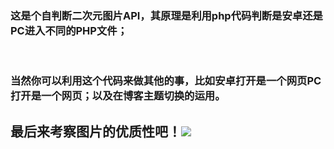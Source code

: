 <h3>这是个自判断二次元图片API，其原理是利用php代码判断是安卓还是PC进入不同的PHP文件；</h3>
<br>
<p><h3>当然你可以利用这个代码来做其他的事，比如安卓打开是一个网页PC打开是一个网页；以及在博客主题切换的运用。</h3><p>
<h2>最后来考察图片的优质性吧！<img src="https://m.sebxjx.cn/myapi">
